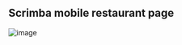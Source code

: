 ## Scrimba mobile restaurant page

![image](https://github.com/user-attachments/assets/d0f0ca76-5e77-41a5-937b-a77263bed25f)
